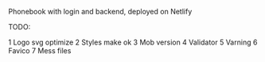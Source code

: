 Phonebook with login and backend, deployed on Netlify

TODO:

1 Logo svg optimize 2 Styles make ok 3 Mob version 4 Validator 5 Varning 6
Favico 7 Mess files
